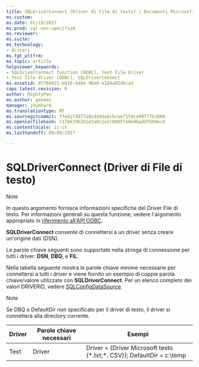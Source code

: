 ```yaml
---
title: SQLDriverConnect (Driver di File di testo) | Documenti Microsoft
ms.custom: 
ms.date: 01/19/2017
ms.prod: sql-non-specified
ms.reviewer: 
ms.suite: 
ms.technology:
- drivers
ms.tgt_pltfrm: 
ms.topic: article
helpviewer_keywords:
- SQLDriverConnect function [ODBC], Text File Driver
- text file driver [ODBC], SQLDriverConnect
ms.assetid: d7769021-bd18-4d8e-96e0-e184a82d6ca3
caps.latest.revision: 6
author: MightyPen
ms.author: genemi
manager: jhubbard
ms.translationtype: MT
ms.sourcegitcommit: f7e6274d77a9cdd4de6cbcaef559ca99f77b3608
ms.openlocfilehash: 117b619b351e5a8c1e2c0865fe0ed6add5589ecb
ms.contentlocale: it-it
ms.lasthandoff: 09/09/2017

---
```

# <a name="sqldriverconnect-text-file-driver"></a>SQLDriverConnect (Driver di File di testo)
> [!NOTE]  
>  In questo argomento fornisce informazioni specifiche del Driver File di testo. Per informazioni generali su questa funzione, vedere l'argomento appropriato in [riferimento all'API ODBC](../../odbc/reference/syntax/odbc-api-reference.md).  
  
 **SQLDriverConnect** consente di connettersi a un driver senza creare un'origine dati (DSN).  
  
 Le parole chiave seguenti sono supportate nella stringa di connessione per tutti i driver: **DSN**, **DBQ**, e **FIL**.  
  
 Nella tabella seguente mostra le parole chiave minime necessarie per connettersi a tutti i driver e viene fornito un esempio di coppie parola chiave/valore utilizzate con **SQLDriverConnect**. Per un elenco completo dei valori DRIVERID, vedere [SQLConfigDataSource](../../odbc/microsoft/sqlconfigdatasource-text-file-driver.md).  
  
> [!NOTE]  
>  Se DBQ o DefaultDir non specificato per il driver di testo, il driver si connetterà alla directory corrente.  
  
|Driver|Parole chiave necessari|Esempi|  
|------------|-----------------------|--------------|  
|Text|Driver|Driver = {Driver Microsoft testo (*.txt;\*. CSV)}; DefaultDir = c:\temp|
